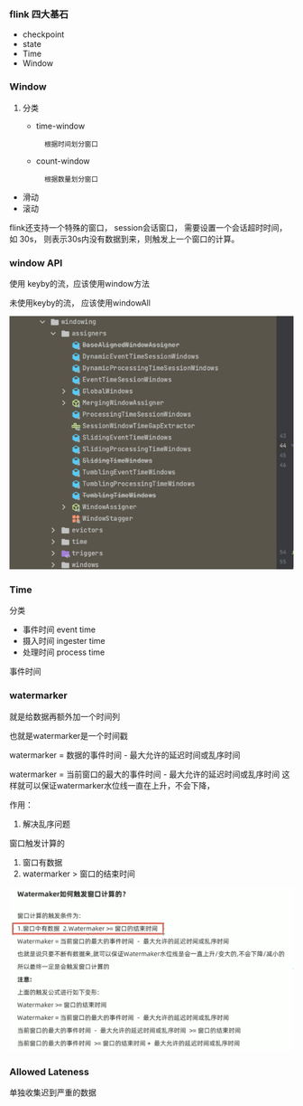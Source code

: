 ### flink 四大基石

- checkpoint
- state
- Time
- Window



### Window
1. 分类
    
    * time-window
        
            根据时间划分窗口    
    
    * count-window
            
            根据数量划分窗口
    
    
* 滑动
* 滚动

flink还支持一个特殊的窗口， session会话窗口， 需要设置一个会话超时时间， 如 30s， 
则表示30s内没有数据到来，则触发上一个窗口的计算。



### window API

使用 keyby的流，应该使用window方法

未使用keyby的流， 应该使用windowAll


![1ZAt8I](https://raw.githubusercontent.com/jacksonyoudi/images/main/uPic/1ZAt8I.png)


### Time

分类

   * 事件时间 event time
   * 摄入时间 ingester time
   * 处理时间 process time

事件时间

### watermarker
就是给数据再额外加一个时间列

也就是watermarker是一个时间戳


watermarker = 数据的事件时间 - 最大允许的延迟时间或乱序时间

watermarker = 当前窗口的最大的事件时间 - 最大允许的延迟时间或乱序时间
这样就可以保证watermarker水位线一直在上升，不会下降， 


作用：
   
1. 解决乱序问题


窗口触发计算的

1. 窗口有数据
2. watermarker > 窗口的结束时间

![4sYyXx](https://raw.githubusercontent.com/jacksonyoudi/images/main/uPic/4sYyXx.png)



### Allowed Lateness

单独收集迟到严重的数据


